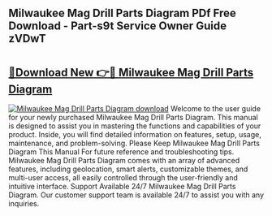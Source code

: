 ## Milwaukee Mag Drill Parts Diagram PDf Free Download - Part-s9t Service Owner Guide zVDwT

# <h2><a href="http://dfhdv77.blite.top/?on=Milwaukee+Mag+Drill+Parts+Diagram">🔗Download New 👉🔴 Milwaukee Mag Drill Parts Diagram</a></h2>

[![Milwaukee Mag Drill Parts Diagram download](https://i.imgur.com/lujVjoI.png)](http://dfhdv77.blite.top/?on=Milwaukee+Mag+Drill+Parts+Diagram)
Welcome to the user guide for your newly purchased Milwaukee Mag Drill Parts Diagram. This manual is designed to assist you in mastering the functions and capabilities of your product. Inside, you will find detailed information on features, setup, usage, maintenance, and problem-solving. Please Keep Milwaukee Mag Drill Parts Diagram This Manual For future reference and troubleshooting tips. Milwaukee Mag Drill Parts Diagram comes with an array of advanced features, including geolocation, smart alerts, customizable themes, and multi-user access, all easily controlled through the user-friendly and intuitive interface. Support Available 24/7 Milwaukee Mag Drill Parts Diagram. Our customer support team is available 24/7 to assist you with any inquiries.
